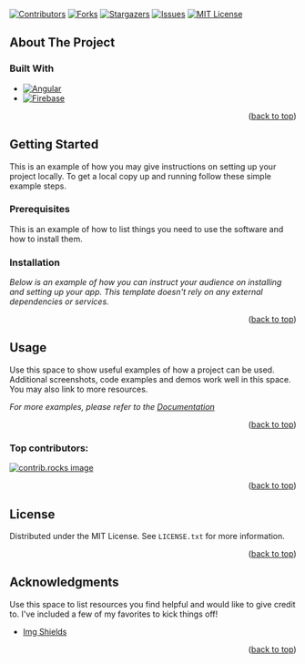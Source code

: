 <a id="readme-top"></a>

<!-- PROJECT SHIELDS -->
<!--
*** I'm using markdown "reference style" links for readability.
*** Reference links are enclosed in brackets [ ] instead of parentheses ( ).
*** See the bottom of this document for the declaration of the reference variables
*** for contributors-url, forks-url, etc. This is an optional, concise syntax you may use.
*** https://www.markdownguide.org/basic-syntax/#reference-style-links
-->
[![Contributors][contributors-shield]][contributors-url]
[![Forks][forks-shield]][forks-url]
[![Stargazers][stars-shield]][stars-url]
[![Issues][issues-shield]][issues-url]
[![MIT License][license-shield]][license-url]

## About The Project

### Built With

* [![Angular][Angular.dev]][Angular-url]
* [![Firebase][Firebase.com]][Firebase-url]

<p align="right">(<a href="#readme-top">back to top</a>)</p>

<!-- GETTING STARTED -->
## Getting Started

This is an example of how you may give instructions on setting up your project locally.
To get a local copy up and running follow these simple example steps.

### Prerequisites

This is an example of how to list things you need to use the software and how to install them.

### Installation

_Below is an example of how you can instruct your audience on installing and setting up your app. This template doesn't rely on any external dependencies or services._

<p align="right">(<a href="#readme-top">back to top</a>)</p>

<!-- USAGE EXAMPLES -->
## Usage

Use this space to show useful examples of how a project can be used. Additional screenshots, code examples and demos work well in this space. You may also link to more resources.

_For more examples, please refer to the [Documentation](https://example.com)_

<p align="right">(<a href="#readme-top">back to top</a>)</p>

### Top contributors:

<a href="https://github.com/NOAHXDM/NGEip/graphs/contributors">
  <img src="https://contrib.rocks/image?repo=NOAHXDM/NGEip" alt="contrib.rocks image" />
</a>

<p align="right">(<a href="#readme-top">back to top</a>)</p>

<!-- LICENSE -->
## License

Distributed under the MIT License. See `LICENSE.txt` for more information.

<p align="right">(<a href="#readme-top">back to top</a>)</p>

<!-- ACKNOWLEDGMENTS -->
## Acknowledgments

Use this space to list resources you find helpful and would like to give credit to. I've included a few of my favorites to kick things off!

* [Img Shields](https://shields.io)

<p align="right">(<a href="#readme-top">back to top</a>)</p>

<!-- MARKDOWN LINKS & IMAGES -->
<!-- https://www.markdownguide.org/basic-syntax/#reference-style-links -->
[contributors-shield]: https://img.shields.io/github/contributors/NOAHXDM/NGEip.svg?style=for-the-badge
[contributors-url]: https://github.com/NOAHXDM/NGEip/graphs/contributors
[forks-shield]: https://img.shields.io/github/forks/NOAHXDM/NGEip.svg?style=for-the-badge
[forks-url]: https://github.com/NOAHXDM/NGEip/network/members
[stars-shield]: https://img.shields.io/github/stars/NOAHXDM/NGEip.svg?style=for-the-badge
[stars-url]: https://github.com/NOAHXDM/NGEip/stargazers
[issues-shield]: https://img.shields.io/github/issues/NOAHXDM/NGEip.svg?style=for-the-badge
[issues-url]: https://github.com/NOAHXDM/NGEip/issues
[license-shield]: https://img.shields.io/github/license/NOAHXDM/NGEip.svg?style=for-the-badge
[license-url]: https://github.com/NOAHXDM/NGEip/blob/master/LICENSE.txt
[Angular.dev]: https://img.shields.io/badge/Angular-DD0031?style=for-the-badge&logo=angular&logoColor=white
[Angular-url]: https://angular.dev
[Firebase.com]: https://img.shields.io/badge/firebase-ffca28?style=for-the-badge&logo=firebase&logoColor=black
[Firebase-url]: https://firebase.google.com/